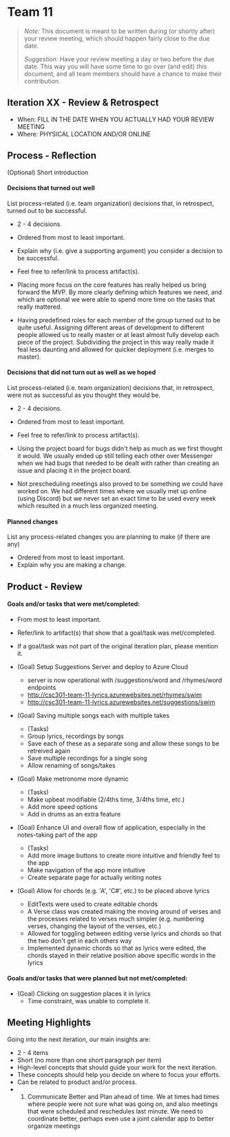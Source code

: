 # Team 11

 > _Note:_ This document is meant to be written during (or shortly after) your review meeting, which should happen fairly close to the due date.      
 >      
 > _Suggestion:_ Have your review meeting a day or two before the due date. This way you will have some time to go over (and edit) this document, and all team members should have a chance to make their contribution.


## Iteration XX - Review & Retrospect

 * When: FILL IN THE DATE WHEN YOU ACTUALLY HAD YOUR REVIEW MEETING
 * Where: PHYSICAL LOCATION AND/OR ONLINE

## Process - Reflection

(Optional) Short introduction

#### Decisions that turned out well

List process-related (i.e. team organization) decisions that, in retrospect, turned out to be successful.


 * 2 - 4 decisions.
 * Ordered from most to least important.
 * Explain why (i.e. give a supporting argument) you consider a decision to be successful.
 * Feel free to refer/link to process artifact(s).

 * Placing more focus on the core features has really helped us bring forward the MVP. By more clearly defining which features we need, and which are optional we were able to spend more time on the tasks that really mattered.
 * Having predefined roles for each member of the group turned out to be quite useful. Assigning different areas of development to different people allowed us to really master or at least almost fully develop each piece of the project. Subdividing the project in this way really made it feal less daunting and allowed for quicker deployment (i.e. merges to master).
 

#### Decisions that did not turn out as well as we hoped

List process-related (i.e. team organization) decisions that, in retrospect, were not as successful as you thought they would be.

 * 2 - 4 decisions.
 * Ordered from most to least important.
 * Feel free to refer/link to process artifact(s).
 
 * Using the project board for bugs didn't help as much as we first thought it would. We usually ended up still telling each other over Messenger when we had bugs that needed to be dealt with rather than creating an issue and placing it in the project board. 
 * Not prescheduling meetings also proved to be something we could have worked on. We had different times where we usually met up online (using Discord) but we never set an exact time to be used every week which resulted in a much less organized meeting.


#### Planned changes

List any process-related changes you are planning to make (if there are any)

 * Ordered from most to least important.
 * Explain why you are making a change.


## Product - Review

#### Goals and/or tasks that were met/completed:

 * From most to least important.
 * Refer/link to artifact(s) that show that a goal/task was met/completed.
 * If a goal/task was not part of the original iteration plan, please mention it.

 * (Goal) Setup Suggestions Server and deploy to Azure Cloud
   * server is now operational with /suggestions/word and /rhymes/word endpoints
   * http://csc301-team-11-lyrics.azurewebsites.net/rhymes/swim
   * http://csc301-team-11-lyrics.azurewebsites.net/suggestions/swim

 * (Goal) Saving multiple songs each with multiple takes
	* (Tasks)
	* Group lyrics, recordings by songs
	* Save each of these as a separate song and allow these songs to be retreived again
	* Save multiple recordings for a single song
	* Allow renaming of songs/takes
	
* (Goal) Make metronome more dynamic
	* (Tasks)
	* Make upbeat modifiable (2/4ths time, 3/4ths time, etc.)
	* Add more speed options
	* Add in drums as an extra feature
	
* (Goal) Enhance UI and overall flow of application, especially in the notes-taking part of the app
	* (Tasks)
	* Add more image buttons to create more intuitive and friendly feel to the app
	* Make navigation of the app more intuitive
	* Create separate page for actually writing notes

 * (Goal) Allow for chords (e.g. 'A', 'C#', etc.) to be placed above lyrics
	  * EditTexts were used to create editable chords
	  * A Verse class was created making the moving around of verses and the processes related to verses much simpler (e.g. numbering verses, changing the layout of the verses, etc.)
	  * Allowed for toggling between editing verse lyrics and chords so that the two don't get in each others way
  	* Implemented dynamic chords so that as lyrics were edited, the chords stayed in their relative position above specific words in the lyrics

#### Goals and/or tasks that were planned but not met/completed:


 * (Goal) Clicking on suggestion places it in lyrics
	  * Time constraint, was unable to complete it.

## Meeting Highlights

Going into the next iteration, our main insights are:

 * 2 - 4 items
 * Short (no more than one short paragraph per item)
 * High-level concepts that should guide your work for the next iteration.
 * These concepts should help you decide on where to focus your efforts.
 * Can be related to product and/or process.
 * 1. Communicate Better and Plan ahead of time. We at times had times where people were not sure what was going on, and also meetings that were scheduled and reschedules last minute. We need to coordinate better, perhaps even use a joint calendar app to better organize meetings

